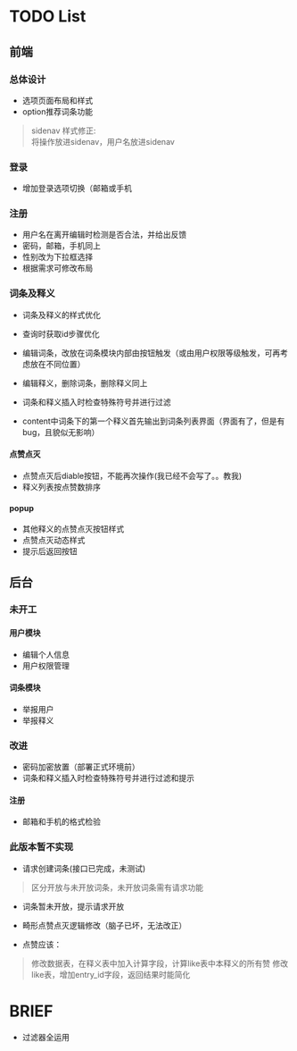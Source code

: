 # TODO List

## 前端

### 总体设计

* 选项页面布局和样式
* option推荐词条功能
> sidenav 样式修正:  
	将操作放进sidenav，用户名放进sidenav


### 登录

* 增加登录选项切换（邮箱或手机

### 注册

* 用户名在离开编辑时检测是否合法，并给出反馈
* 密码，邮箱，手机同上
* 性别改为下拉框选择
* 根据需求可修改布局

### 词条及释义

* 词条及释义的样式优化
* 查询时获取id步骤优化
* 编辑词条，改放在词条模块内部由按钮触发（或由用户权限等级触发，可再考虑放在不同位置）
* 编辑释义，删除词条，删除释义同上

* 词条和释义插入时检查特殊符号并进行过滤
* content中词条下的第一个释义首先输出到词条列表界面（界面有了，但是有bug，且貌似无影响）

#### 点赞点灭
* 点赞点灭后diable按钮，不能再次操作(我已经不会写了。。教我)
* 释义列表按点赞数排序


#### popup
* 其他释义的点赞点灭按钮样式
* 点赞点灭动态样式
* 提示后返回按钮

## 后台

### 未开工

#### 用户模块

* 编辑个人信息
* 用户权限管理

#### 词条模块

* 举报用户
* 举报释义

### 改进

* 密码加密放置（部署正式环境前）
* 词条和释义插入时检查特殊符号并进行过滤和提示

#### 注册

* 邮箱和手机的格式检验

### 此版本暂不实现
* 请求创建词条(接口已完成，未测试)
> 区分开放与未开放词条，未开放词条需有请求功能

* 词条暂未开放，提示请求开放

* 畸形点赞点灭逻辑修改（脑子已坏，无法改正）
* 点赞应该：
> 修改数据表，在释义表中加入计算字段，计算like表中本释义的所有赞
修改like表，增加entry_id字段，返回结果时能简化


# BRIEF

* 过滤器全运用
